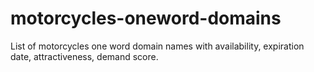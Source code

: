 # motorcycles-oneword-domains
List of motorcycles one word domain names with availability, expiration date, attractiveness, demand score.
